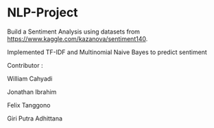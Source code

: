 # NLP-Project
Build a Sentiment Analysis using datasets from https://www.kaggle.com/kazanova/sentiment140.

Implemented TF-IDF and Multinomial Naive Bayes to predict sentiment

Contributor :

William Cahyadi

Jonathan Ibrahim

Felix Tanggono

Giri Putra Adhittana
